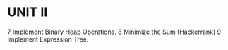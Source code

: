 # UNIT II
7 Implement Binary Heap Operations.
8 Minimize the Sum (Hackerrank)
9 Implement Expression Tree.
